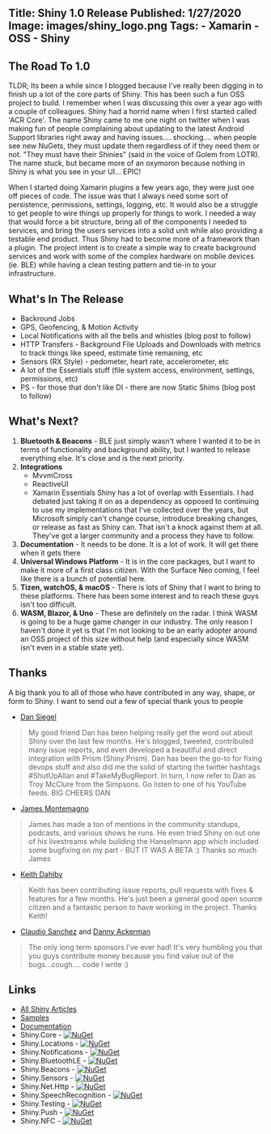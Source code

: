 Title: Shiny 1.0 Release
Published: 1/27/2020
Image: images/shiny_logo.png
Tags:
    - Xamarin
    - OSS
    - Shiny
---


The Road To 1.0
---
TLDR;
Its been a while since I blogged because I've really been digging in to finish up a lot of the core parts of Shiny.  This has been such a fun OSS project to build.  I remember when I was discussing this over a year ago with a couple of colleagues.  Shiny had a horrid name when I first started called 'ACR Core'.  The name Shiny came to me one night on twitter when I was making fun of people complaining about updating to the latest Android Support libraries right away and having issues.... shocking.... when people see new NuGets, they must update them regardless of if they need them or not.  "They must have their Shinies" (said in the voice of Golem from LOTR).  The name stuck, but became more of an oxymoron because nothing in Shiny is what you see in your UI... EPIC!  

When I started doing Xamarin plugins a few years ago, they were just one off pieces of code.  The issue was that I always need some sort of persistence, permissions, settings, logging, etc.  It would also be a struggle to get people to wire things up properly for things to work.  I needed a way that would force a bit structure, bring all of the components I needed to services, and bring the users services into a solid unit while also providing a testable end product.  Thus Shiny had to become more of a framework than a plugin. The project intent is to create a simple way to create background services and work with some of the complex hardware on mobile devices (ie. BLE) while having a clean testing pattern and tie-in to your infrastructure. 


What's In The Release
---
* Backround Jobs
* GPS, Geofencing, & Motion Activity
* Local Notifications with all the bells and whistles (blog post to follow)
* HTTP Transfers - Background File Uploads and Downloads with metrics to track things like speed, estimate time remaining, etc
* Sensors (RX Style) - pedometer, heart rate, accelerometer, etc
* A lot of the Essentials stuff (file system access, environment, settings, permissions, etc)
* PS - for those that don't like DI - there are now Static Shims (blog post to follow)


What's Next?
---

1. **Bluetooth & Beacons** - BLE just simply wasn't where I wanted it to be in terms of functionality and background ability, but I wanted to release everything else.  It's close and is the next priority.
2. **Integrations** 
    * MvvmCross
    * ReactiveUI
    * Xamarin Essentials 
        Shiny has a lot of overlap with Essentials.  I had debated just taking it on as a dependency as opposed to continuing to use my implementations that I've collected over the years, but Microsoft simply can't change course, introduce breaking changes, or release as fast as Shiny can.  That isn't a knock against them at all.  They've got a larger community and a process they have to follow.  
3. **Documentation** - It needs to be done.  It is a lot of work.  It will get there when it gets there
4. **Universal Windows Platform** - It is in the core packages, but I want to make it more of a first class citizen.  With the Surface Neo coming, I feel like there is a bunch of potential here.
5. **Tizen, watchOS, & macOS** - There is lots of Shiny that I want to bring to these platforms.  There has been some interest and to reach these guys isn't too difficult.
6. **WASM, Blazor, & Uno** - These are definitely on the radar.  I think WASM is going to be a huge game changer in our industry.  The only reason I haven't done it yet is that I'm not looking to be an early adopter around an OSS project of this size without help (and especially since WASM isn't even in a stable state yet).

Thanks
---

A big thank you to all of those who have contributed in any way, shape, or form to Shiny.  I want to send out a few of special thank yous to people

* [Dan Siegel](https://twitter.com/DanJSiegel) 

> My good friend Dan has been helping really get the word out about Shiny over the last few months.  He's blogged, tweeted, contributed many issue reports, and even developed a beautiful and direct integration with Prism (Shiny.Prism).  Dan has been the go-to for fixing devops stuff and also did me the solid of starting the twitter hashtags #ShutUpAllan and #TakeMyBugReport.  In turn, I now refer to Dan as Troy McClure from the Simpsons.  Go listen to one of his YouTube feeds.  BIG CHEERS DAN

* [James Montemagno](https://twitter.com/JamesMontemagno)

> James has made a ton of mentions in the community standups, podcasts, and various shows he runs. He even tried Shiny on out one of his livestreams while building the Hanselmann app which included some bugfixing on my part - BUT IT WAS A BETA :)  Thanks so much James

* [Keith Dahlby](https://twitter.com/dahlbyk)

> Keith has been contributing issue reports, pull requests with fixes & features for a few months.  He's just been a general good open source citizen and a fantastic person to have working in the project.  Thanks Keith!

* [Claudio Sanchez](https://twitter.com/ClaudioASanchez) and [Danny Ackerman](https://twitter.com/dannyackerman)

> The only long term sponsors I've ever had!  It's very humbling you that you guys contribute money because you find value out of the bugs...cough.... code I write :)


## Links
* [All Shiny Articles](http://localhost:5080/tags/Shiny)
* [Samples](https://github.com/shinyorg/shinysamples/tree/master/Samples)
* [Documentation](https://shinylib.net)
* Shiny.Core - [![NuGet](https://img.shields.io/nuget/v/Shiny.Core.svg?maxAge=2592000)](https://www.nuget.org/packages/Shiny.Core/)
* Shiny.Locations - [![NuGet](https://img.shields.io/nuget/v/Shiny.Locations.svg?maxAge=2592000)](https://www.nuget.org/packages/Shiny.Locations/)
* Shiny.Notifications - [![NuGet](https://img.shields.io/nuget/v/Shiny.Core.svg?maxAge=2592000)](https://www.nuget.org/packages/Shiny.Core/)
* Shiny.BluetoothLE - [![NuGet](https://img.shields.io/nuget/v/Shiny.BluetoothLE.svg?maxAge=2592000)](https://www.nuget.org/packages/Shiny.BluetoothLE/)
* Shiny.Beacons - [![NuGet](https://img.shields.io/nuget/v/Shiny.Beacons.svg?maxAge=2592000)](https://www.nuget.org/packages/Shiny.Beacons/)
* Shiny.Sensors - [![NuGet](https://img.shields.io/nuget/v/Shiny.Sensors.svg?maxAge=2592000)](https://www.nuget.org/packages/Shiny.Sensors/)
* Shiny.Net.Http - [![NuGet](https://img.shields.io/nuget/v/Shiny.Net.Http.svg?maxAge=2592000)](https://www.nuget.org/packages/Shiny.Net.Http/)
* Shiny.SpeechRecognition - [![NuGet](https://img.shields.io/nuget/v/Shiny.SpeechRecognition.svg?maxAge=2592000)](https://www.nuget.org/packages/Shiny.SpeechRecognition/)
* Shiny.Testing - [![NuGet](https://img.shields.io/nuget/v/Shiny.Testing.svg?maxAge=2592000)](https://www.nuget.org/packages/Shiny.Testing/)
* Shiny.Push - [![NuGet](https://img.shields.io/nuget/v/Shiny.NFC.svg?maxAge=2592000)](https://www.nuget.org/packages/Shiny.Push/)
* Shiny.NFC - [![NuGet](https://img.shields.io/nuget/v/Shiny.NFC.svg?maxAge=2592000)](https://www.nuget.org/packages/Shiny.NFC/)